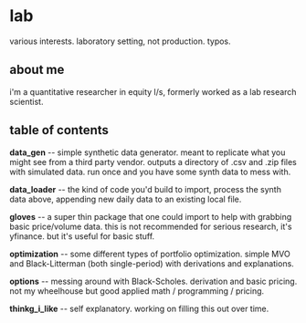 # lab
various interests. laboratory setting, not production. typos.

## about me

i'm a quantitative researcher in equity l/s, formerly worked as a lab research scientist. 

## table of contents

__data_gen__ -- simple synthetic data generator. meant to replicate what you might see from a third party vendor. outputs a directory of .csv and .zip files with simulated data. run once and you have some synth data to mess with.

__data_loader__ -- the kind of code you'd build to import, process the synth data above, appending new daily data to an existing local file.

__gloves__ -- a super thin package that one could import to help with grabbing basic price/volume data. this is not recommended for serious research, it's yfinance. but it's useful for basic stuff.

__optimization__ -- some different types of portfolio optimization. simple MVO and Black-Litterman (both single-period) with derivations and explanations.

__options__ -- messing around with Black-Scholes. derivation and basic pricing. not my wheelhouse but good applied math / programming / pricing.

__thinkg_i_like__ -- self explanatory. working on filling this out over time.
